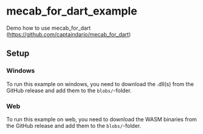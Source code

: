 # mecab_for_dart_example

Demo how to use mecab_for_dart (https://github.com/captaindario/mecab_for_dart)

## Setup

### Windows

To run this example on windows, you need to download the .dll(s) from the GitHub release and add them to the `blobs/`-folder.

### Web

To run this example on web, you need to download the WASM binaries from the GitHub release and add them to the `blobs/`-folder.
